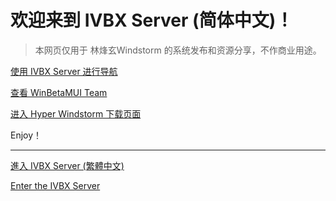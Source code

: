 # 欢迎来到 IVBX Server (简体中文)！ 
> 本网页仅用于 林烽玄Windstorm 的系统发布和资源分享，不作商业用途。

[使用 IVBX Server 进行导航](/zh-cn/Search)

[查看 WinBetaMUI Team](/zh-cn/Teams)

[进入 Hyper Windstorm 下载页面](/zh-cn/Downloads)

Enjoy！

***

[進入 IVBX Server (繁體中文)](/zh-tw)

[Enter the IVBX Server](/en-us)
